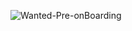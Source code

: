 
![Wanted-Pre-onBoarding](https://user-images.githubusercontent.com/77766718/150099155-bb2c7ae1-9cc2-4a8f-936b-c736c805872a.gif)
